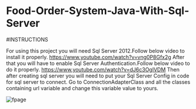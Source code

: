# Food-Order-System-Java-With-Sql-Server
#INSTRUCTIONS

For using this project you will need Sql Server 2012.Follow below video to install it properly.
https://www.youtube.com/watch?v=vng0P8Gfx2g
After that you will have to enable Sql Server Authentication.Follow below video to do it properly.
https://www.youtube.com/watch?v=dJ6c3OgIVDM
Then after creating sql server you will need to put your Sql Server Config in code for sql server to connect.
Go to ConnectionAdapterClass and all the classes containing url variable and change this variable value to yours.






![fpage](https://user-images.githubusercontent.com/72889284/188519307-1356686f-e9e7-49d6-a8a5-da389b154970.png)

